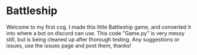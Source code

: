 # Battleship


Welcome to my first cog. I made this little Battleship game, and converted it into where a bot on discord can use. This code "Game.py" is very messy still, but is being cleaned up after thorough testing. Any suggestions or issues, use the issues page and post them, thanks!
